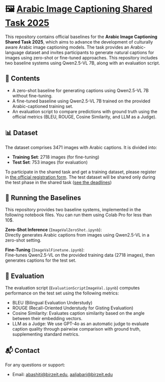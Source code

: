 
# 🖼️ [Arabic Image Captioning Shared Task 2025](https://sina.birzeit.edu/image_eval2025/index.html)

This repository contains official baselines for the **Arabic Image Captioning Shared Task 2025**, which aims to advance the development of culturally aware Arabic image captioning models. The task provides an Arabic-language dataset and invites participants to generate natural captions for images using zero-shot or fine-tuned approaches. This repository includes two baseline systems using Qwen2.5-VL 7B, along with an evaluation script.

## 📂 Contents

- A zero-shot baseline for generating captions using Qwen2.5-VL 7B without fine-tuning.
- A fine-tuned baseline using Qwen2.5-VL 7B trained on the provided Arabic-captioned training set.
- An evaluation script to compare predictions with ground truth using the official metrics (BLEU, ROUGE, Cosine Similarity, and LLM as a Judge).

## 📊 Dataset

The dataset comprises 3471 images with Arabic captions. It is divided into:

- **Training Set**: 2718 images (for fine-tuning)
- **Test Set**: 753 images (for evaluation)

To participate in the shared task and get a training dataset, please register in [the official registration form](https://docs.google.com/forms/d/e/1FAIpQLSfBqpu8badMfm_IgsLqVGAfmWiXHS_56ntPsWMN77nbB1ENw/viewform). The test dataset will be shared only during the test phase in the shared task ([see the deadlines](https://sina.birzeit.edu/image_eval2025/index.html))
 
## 🧪 Running the Baselines

This repository provides two baseline systems, implemented in the following notebook files. You can run them using Colab Pro for less than 10$.

 **Zero-Shot Inference** (`ImageValZeroShot.ipynb`):  
   Directly generates Arabic captions from images using Qwen2.5-VL in a zero-shot setting.

**Fine-Tuning** (`ImageValFinetune.ipynb`):  
   Fine-tunes Qwen2.5-VL on the provided training data (2718 images), then generates captions for the test set.

## 📏 Evaluation

The evaluation script (`EvaluationScriptImageVal.ipynb`) computes performance on the test set using the following metrics:

- BLEU (Bilingual Evaluation Understudy)
- ROUGE (Recall-Oriented Understudy for Gisting Evaluation)
- Cosine Similarity: Evaluates caption similarity based on the angle between their embedding vectors. 
- LLM as a Judge: We use GPT-4o as an automatic judge to evaluate caption quality through pairwise comparison with ground truth, supplementing standard     metrics.

  


## 📬 Contact

For any questions or support:

- Email: abashiti@birzeit.edu, aaljabari@birzeit.edu

